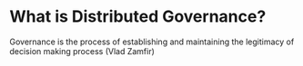 # What is Distributed Governance?

Governance is the process of establishing and maintaining the legitimacy of decision making process \(Vlad Zamfir\)

